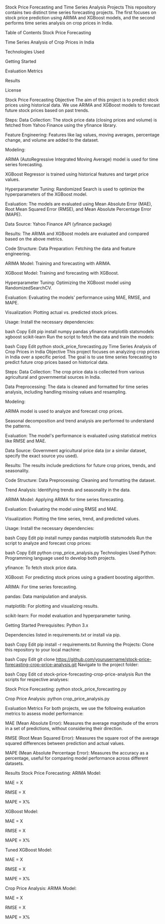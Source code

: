 Stock Price Forecasting and Time Series Analysis Projects
This repository contains two distinct time series forecasting projects. The first focuses on stock price prediction using ARIMA and XGBoost models, and the second performs time series analysis on crop prices in India.

Table of Contents
Stock Price Forecasting

Time Series Analysis of Crop Prices in India

Technologies Used

Getting Started

Evaluation Metrics

Results

License

Stock Price Forecasting
Objective
The aim of this project is to predict stock prices using historical data. We use ARIMA and XGBoost models to forecast future stock prices based on past trends.

Steps:
Data Collection: The stock price data (closing prices and volume) is fetched from Yahoo Finance using the yfinance library.

Feature Engineering: Features like lag values, moving averages, percentage change, and volume are added to the dataset.

Modeling:

ARIMA (AutoRegressive Integrated Moving Average) model is used for time series forecasting.

XGBoost Regressor is trained using historical features and target price values.

Hyperparameter Tuning: Randomized Search is used to optimize the hyperparameters of the XGBoost model.

Evaluation: The models are evaluated using Mean Absolute Error (MAE), Root Mean Squared Error (RMSE), and Mean Absolute Percentage Error (MAPE).

Data Source:
Yahoo Finance API (yfinance package)

Results:
The ARIMA and XGBoost models are evaluated and compared based on the above metrics.

Code Structure:
Data Preparation: Fetching the data and feature engineering.

ARIMA Model: Training and forecasting with ARIMA.

XGBoost Model: Training and forecasting with XGBoost.

Hyperparameter Tuning: Optimizing the XGBoost model using RandomizedSearchCV.

Evaluation: Evaluating the models' performance using MAE, RMSE, and MAPE.

Visualization: Plotting actual vs. predicted stock prices.

Usage:
Install the necessary dependencies:

bash
Copy
Edit
pip install numpy pandas yfinance matplotlib statsmodels xgboost scikit-learn
Run the script to fetch the data and train the models:

bash
Copy
Edit
python stock_price_forecasting.py
Time Series Analysis of Crop Prices in India
Objective
This project focuses on analyzing crop prices in India over a specific period. The goal is to use time series forecasting to predict future crop prices based on historical data.

Steps:
Data Collection: The crop price data is collected from various agricultural and governmental sources in India.

Data Preprocessing: The data is cleaned and formatted for time series analysis, including handling missing values and resampling.

Modeling:

ARIMA model is used to analyze and forecast crop prices.

Seasonal decomposition and trend analysis are performed to understand the patterns.

Evaluation: The model's performance is evaluated using statistical metrics like RMSE and MAE.

Data Source:
Government agricultural price data (or a similar dataset, specify the exact source you used).

Results:
The results include predictions for future crop prices, trends, and seasonality.

Code Structure:
Data Preprocessing: Cleaning and formatting the dataset.

Trend Analysis: Identifying trends and seasonality in the data.

ARIMA Model: Applying ARIMA for time series forecasting.

Evaluation: Evaluating the model using RMSE and MAE.

Visualization: Plotting the time series, trend, and predicted values.

Usage:
Install the necessary dependencies:

bash
Copy
Edit
pip install numpy pandas matplotlib statsmodels
Run the script to analyze and forecast crop prices:

bash
Copy
Edit
python crop_price_analysis.py
Technologies Used
Python: Programming language used to develop both projects.

yfinance: To fetch stock price data.

XGBoost: For predicting stock prices using a gradient boosting algorithm.

ARIMA: For time series forecasting.

pandas: Data manipulation and analysis.

matplotlib: For plotting and visualizing results.

scikit-learn: For model evaluation and hyperparameter tuning.

Getting Started
Prerequisites:
Python 3.x

Dependencies listed in requirements.txt or install via pip.

bash
Copy
Edit
pip install -r requirements.txt
Running the Projects:
Clone this repository to your local machine:

bash
Copy
Edit
git clone https://github.com/yourusername/stock-price-forecasting-crop-price-analysis.git
Navigate to the project folder:

bash
Copy
Edit
cd stock-price-forecasting-crop-price-analysis
Run the scripts for respective analyses:

Stock Price Forecasting: python stock_price_forecasting.py

Crop Price Analysis: python crop_price_analysis.py

Evaluation Metrics
For both projects, we use the following evaluation metrics to assess model performance:

MAE (Mean Absolute Error): Measures the average magnitude of the errors in a set of predictions, without considering their direction.

RMSE (Root Mean Squared Error): Measures the square root of the average squared differences between prediction and actual values.

MAPE (Mean Absolute Percentage Error): Measures the accuracy as a percentage, useful for comparing model performance across different datasets.

Results
Stock Price Forecasting:
ARIMA Model:

MAE = X

RMSE = X

MAPE = X%

XGBoost Model:

MAE = X

RMSE = X

MAPE = X%

Tuned XGBoost Model:

MAE = X

RMSE = X

MAPE = X%

Crop Price Analysis:
ARIMA Model:

MAE = X

RMSE = X

MAPE = X%

